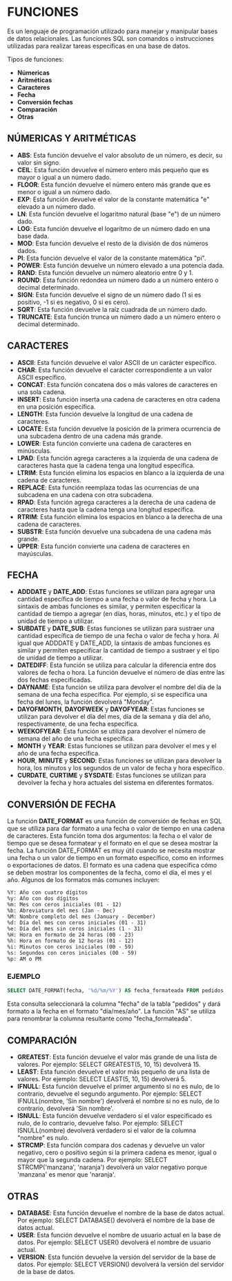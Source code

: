 # FUNCIONES

Es un lenguaje de programación utilizado para manejar y manipular bases de datos relacionales. Las funciones SQL son comandos o instrucciones utilizadas para realizar tareas específicas en una base de datos.

Tipos de funciones:

* **Númericas**
* **Aritméticas**
* **Caracteres**
* **Fecha**
* **Conversión fechas**
* **Comparación**
* **Otras**

## NÚMERICAS Y ARITMÉTICAS

* **ABS**: Esta función devuelve el valor absoluto de un número, es decir, su valor sin signo.
* **CEIL**: Esta función devuelve el número entero más pequeño que es mayor o igual a un número dado.
* **FLOOR**: Esta función devuelve el número entero más grande que es menor o igual a un número dado.
* **EXP**: Esta función devuelve el valor de la constante matemática "e" elevado a un número dado.
* **LN**: Esta función devuelve el logaritmo natural (base "e") de un número dado.
* **LOG**: Esta función devuelve el logaritmo de un número dado en una base dada.
* **MOD**: Esta función devuelve el resto de la división de dos números dados.
* **PI**: Esta función devuelve el valor de la constante matemática "pi".
* **POWER**: Esta función devuelve un número elevado a una potencia dada.
* **RAND**: Esta función devuelve un número aleatorio entre 0 y 1.
* **ROUND**: Esta función redondea un número dado a un número entero o decimal determinado.
* **SIGN**: Esta función devuelve el signo de un número dado (1 si es positivo, -1 si es negativo, 0 si es cero).
* **SQRT**: Esta función devuelve la raíz cuadrada de un número dado.
* **TRUNCATE**: Esta función trunca un número dado a un número entero o decimal determinado.

## CARACTERES

* **ASCII**: Esta función devuelve el valor ASCII de un carácter específico.
* **CHAR**: Esta función devuelve el carácter correspondiente a un valor ASCII específico.
* **CONCAT**: Esta función concatena dos o más valores de caracteres en una sola cadena.
* **INSERT**: Esta función inserta una cadena de caracteres en otra cadena en una posición específica.
* **LENGTH**: Esta función devuelve la longitud de una cadena de caracteres.
* **LOCATE**: Esta función devuelve la posición de la primera ocurrencia de una subcadena dentro de una cadena más grande.
* **LOWER**: Esta función convierte una cadena de caracteres en minúsculas.
* **LPAD**: Esta función agrega caracteres a la izquierda de una cadena de caracteres hasta que la cadena tenga una longitud específica.
* **LTRIM**: Esta función elimina los espacios en blanco a la izquierda de una cadena de caracteres.
* **REPLACE**: Esta función reemplaza todas las ocurrencias de una subcadena en una cadena con otra subcadena.
* **RPAD**: Esta función agrega caracteres a la derecha de una cadena de caracteres hasta que la cadena tenga una longitud específica.
* **RTRIM**: Esta función elimina los espacios en blanco a la derecha de una cadena de caracteres.
* **SUBSTR**: Esta función devuelve una subcadena de una cadena más grande.
* **UPPER**: Esta función convierte una cadena de caracteres en mayúsculas.

## FECHA

* **ADDDATE** y **DATE\_ADD**: Estas funciones se utilizan para agregar una cantidad específica de tiempo a una fecha o valor de fecha y hora. La sintaxis de ambas funciones es similar, y permiten especificar la cantidad de tiempo a agregar (en días, horas, minutos, etc.) y el tipo de unidad de tiempo a utilizar.
* **SUBDATE** y **DATE\_SUB**: Estas funciones se utilizan para sustraer una cantidad específica de tiempo de una fecha o valor de fecha y hora. Al igual que ADDDATE y DATE\_ADD, la sintaxis de ambas funciones es similar y permiten especificar la cantidad de tiempo a sustraer y el tipo de unidad de tiempo a utilizar.
* **DATEDIFF**: Esta función se utiliza para calcular la diferencia entre dos valores de fecha o hora. La función devuelve el número de días entre las dos fechas especificadas.
* **DAYNAME**: Esta función se utiliza para devolver el nombre del día de la semana de una fecha específica. Por ejemplo, si se especifica una fecha del lunes, la función devolverá "Monday".
* **DAYOFMONTH**, **DAYOFWEEK** y **DAYOFYEAR**: Estas funciones se utilizan para devolver el día del mes, día de la semana y día del año, respectivamente, de una fecha específica.
* **WEEKOFYEAR**: Esta función se utiliza para devolver el número de semana del año de una fecha específica.
* **MONTH** y **YEAR**: Estas funciones se utilizan para devolver el mes y el año de una fecha específica.
* **HOUR**, **MINUTE** y **SECOND**: Estas funciones se utilizan para devolver la hora, los minutos y los segundos de un valor de fecha y hora específico.
* **CURDATE**, **CURTIME** y **SYSDATE**: Estas funciones se utilizan para devolver la fecha y hora actuales del sistema en diferentes formatos.

## CONVERSIÓN DE FECHA

La función **DATE\_FORMAT** es una función de conversión de fechas en SQL que se utiliza para dar formato a una fecha o valor de tiempo en una cadena de caracteres. Esta función toma dos argumentos: la fecha o el valor de tiempo que se desea formatear y el formato en el que se desea mostrar la fecha. La función DATE\_FORMAT es muy útil cuando se necesita mostrar una fecha o un valor de tiempo en un formato específico, como en informes o exportaciones de datos. El formato es una cadena que especifica cómo se deben mostrar los componentes de la fecha, como el día, el mes y el año. Algunos de los formatos más comunes incluyen:

```
%Y: Año con cuatro dígitos
%y: Año con dos dígitos
%m: Mes con ceros iniciales (01 - 12)
%b: Abreviatura del mes (Jan - Dec)
%M: Nombre completo del mes (January - December)
%d: Día del mes con ceros iniciales (01 - 31)
%e: Día del mes sin ceros iniciales (1 - 31)
%H: Hora en formato de 24 horas (00 - 23)
%h: Hora en formato de 12 horas (01 - 12)
%i: Minutos con ceros iniciales (00 - 59)
%s: Segundos con ceros iniciales (00 - 59)
%p: AM o PM
```

### EJEMPLO

```sql
SELECT DATE_FORMAT(fecha, '%d/%m/%Y') AS fecha_formateada FROM pedidos;
```

Esta consulta seleccionará la columna "fecha" de la tabla "pedidos" y dará formato a la fecha en el formato "día/mes/año". La función "AS" se utiliza para renombrar la columna resultante como "fecha\_formateada".

## COMPARACIÓN

* **GREATEST**: Esta función devuelve el valor más grande de una lista de valores. Por ejemplo: SELECT GREATEST(5, 10, 15) devolverá 15.
* **LEAST**: Esta función devuelve el valor más pequeño de una lista de valores. Por ejemplo: SELECT LEAST(5, 10, 15) devolverá 5.
* **IFNULL**: Esta función devuelve el primer argumento si no es nulo, de lo contrario, devuelve el segundo argumento. Por ejemplo: SELECT IFNULL(nombre, 'Sin nombre') devolverá el nombre si no es nulo, de lo contrario, devolverá 'Sin nombre'.
* **ISNULL**: Esta función devuelve verdadero si el valor especificado es nulo, de lo contrario, devuelve falso. Por ejemplo: SELECT ISNULL(nombre) devolverá verdadero si el valor de la columna "nombre" es nulo.
* **STRCMP**: Esta función compara dos cadenas y devuelve un valor negativo, cero o positivo según si la primera cadena es menor, igual o mayor que la segunda cadena. Por ejemplo: SELECT STRCMP('manzana', 'naranja') devolverá un valor negativo porque 'manzana' es menor que 'naranja'.

## OTRAS

* **DATABASE**: Esta función devuelve el nombre de la base de datos actual. Por ejemplo: SELECT DATABASE() devolverá el nombre de la base de datos actual.
* **USER**: Esta función devuelve el nombre de usuario actual en la base de datos. Por ejemplo: SELECT USER() devolverá el nombre de usuario actual.
* **VERSION**: Esta función devuelve la versión del servidor de la base de datos. Por ejemplo: SELECT VERSION() devolverá la versión del servidor de la base de datos.
